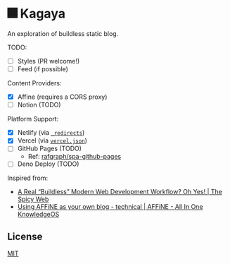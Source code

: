 # 🎆 Kagaya

An exploration of buildless static blog.

TODO:

- [ ] Styles (PR welcome!)
- [ ] Feed (if possible)

Content Providers:

- [x] Affine (requires a CORS proxy)
- [ ] Notion (TODO)

Platform Support:

- [x] Netlify (via [`_redirects`](_redirects))
- [x] Vercel (via [`vercel.json`](vercel.json))
- [ ] GitHub Pages (TODO)
  - Ref: [rafgraph/spa-github-pages](https://github.com/rafgraph/spa-github-pages)
- [ ] Deno Deploy (TODO)

Inspired from:

- [A Real “Buildless” Modern Web Development Workflow? Oh Yes! | The Spicy Web](https://www.spicyweb.dev/buildless-modern-development-workflows-are-this-close-to-a-reality/)
- [Using AFFiNE as your own blog - technical | AFFiNE - All In One KnowledgeOS](https://affine.pro/blog/using-affine-as-a-blog-technical)

## License

[MIT](LICENSE)
